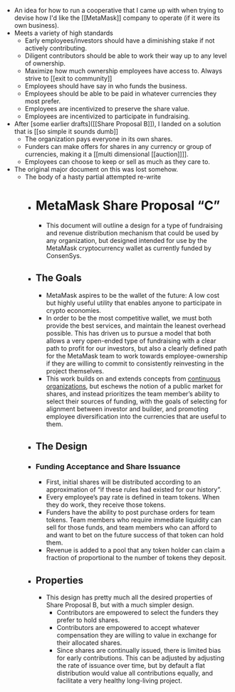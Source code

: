 - An idea for how to run a cooperative that I came up with when trying to devise how I'd like the [[MetaMask]] company to operate (if it were its own business).
- Meets a variety of high standards
    - Early employees/investors should have a diminishing stake if not actively contributing.
    - Diligent contributors should be able to work their way up to any level of ownership.
    - Maximize how much ownership employees have access to. Always strive to [[exit to community]]
    - Employees should have say in who funds the business.
    - Employees should be able to be paid in whatever currencies they most prefer.
    - Employees are incentivized to preserve the share value.
    - Employees are incentivized to participate in fundraising.
- After [some earlier drafts]([[Share Proposal B]]), I landed on a solution that is [[so simple it sounds dumb]]
    - The organization pays everyone in its own shares.
    - Funders can make offers for shares in any currency or group of currencies, making it a [[multi dimensional [[auction]]]].
    - Employees can choose to keep or sell as much as they care to.
- The original major document on this was lost somehow.
    - The body of a hasty partial attempted re-write
        - # MetaMask Share Proposal “C”
            - This document will outline a design for a type of fundraising and revenue distribution mechanism that could be used by any organization, but designed intended for use by the MetaMask cryptocurrency wallet as currently funded by ConsenSys.
        - ## The Goals
            - MetaMask aspires to be the wallet of the future: A low cost but highly useful utility that enables anyone to participate in crypto economies.
            - In order to be the most competitive wallet, we must both provide the best services, and maintain the leanest overhead possible. This has driven us to pursue a model that both allows a very open-ended type of fundraising with a clear path to profit for our investors, but also a clearly defined path for the MetaMask team to work towards employee-ownership if they are willing to commit to consistently reinvesting in the project themselves.
            - This work builds on and extends concepts from [continuous organizations](https://yos.io/2018/11/10/bonding-curves/), but eschews the notion of a public market for shares, and instead prioritizes the team member’s ability to select their sources of funding, with the goals of selecting for alignment between investor and builder, and promoting employee diversification into the currencies that are useful to them.
        - ## The Design
        - ### Funding Acceptance and Share Issuance
            - First, initial shares will be distributed according to an approximation of “if these rules had existed for our history”.
            - Every employee’s pay rate is defined in team tokens. When they do work, they receive those tokens.
            - Funders have the ability to post purchase orders for team tokens. Team members who require immediate liquidity can sell for those funds, and team members who can afford to and want to bet on the future success of that token can hold them.
            - Revenue is added to a pool that any token holder can claim a fraction of proportional to the number of tokens they deposit.
        - ## Properties
            - This design has pretty much all the desired properties of Share Proposal B, but with a much simpler design.
                - Contributors are empowered to select the funders they prefer to hold shares.
                - Contributors are empowered to accept whatever compensation they are willing to value in exchange for their allocated shares.
                - Since shares are continually issued, there is limited bias for early contributions. This can be adjusted by adjusting the rate of issuance over time, but by default a flat distribution would value all contributions equally, and facilitate a very healthy long-living project.
